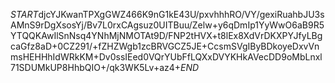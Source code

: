 $START$djcYJKwanTPXgGWZ466K9nG1kE43U/pxvhhhRO/VY/gexiRuahbJU3sAMnS9rDgXsosYj/Bv7L0rxCAgsuz0UITBuu/Zelw+y6qDmIp1YyWwO6aB9R5YTQQKAwIlSnNsq4YNhMjNMOTAt9D/FNP2tHVX+t8lEx8XdVrDKXPYJfyLBgcaGfz8aD+0CZ291/+fZHZWgb1zcBRVGCZ5JE+CcsmSVgIByBDkoyeDxvVnmsHEHHhIdWRkKM+Dv0ssIEed0VQrYUbFfLQXxDVYKHkAVecDD9oMbLnxl71SDUMkUP8HhbQIO+/qk3WK5Lv+az4+$END$